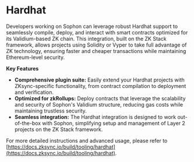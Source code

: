 # Hardhat

Developers working on Sophon can leverage robust Hardhat support to seamlessly compile, deploy, and interact with smart contracts optimized for its Validium-based ZK chain. This integration, built on the ZK Stack framework, allows projects using Solidity or Vyper to take full advantage of ZK technology, ensuring faster and cheaper transactions while maintaining Ethereum-level security.

**Key Features**

* **Comprehensive plugin suite:** Easily extend your Hardhat projects with ZKsync-specific functionality, from contract compilation to deployment and verification.
* **Optimized for zkRollups:** Deploy contracts that leverage the scalability and security of Sophon's Validium structure, reducing gas costs while maintaining trustless security.
* **Seamless integration:** The Hardhat integration is designed to work out-of-the-box with Sophon, simplifying setup and management of Layer 2 projects on the ZK Stack framework.

For more detailed instructions and advanced usage, please refer to [https://docs.zksync.io/build/tooling/hardhat](https://docs.zksync.io/build/tooling/hardhat).
